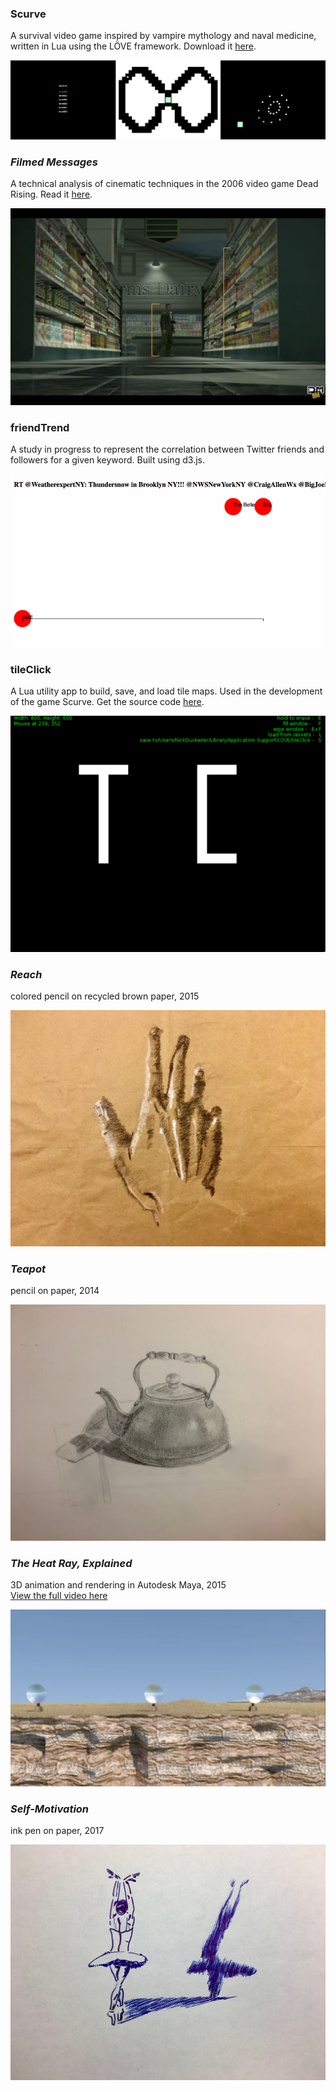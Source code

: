 ### Scurve

A survival video game inspired by vampire mythology and naval medicine, written in Lua using the LÖVE framework. Download it [here](https://github.com/nduckwiler/app-bundles).

![screenShotStitched](https://raw.githubusercontent.com/nduckwiler/scurve/master/assets/screenShotStitched.png)


### *Filmed Messages*

A technical analysis of cinematic techniques in the 2006 video game Dead Rising. Read it [here](https://medium.com/@nduckwiler/filmed-messages-cinematic-techniques-in-dead-rising-2006-8cad86643d33).

![deadRising](https://raw.githubusercontent.com/nduckwiler/nduckwiler.github.io/master/assets/deadRisingGraphic.png)


### friendTrend

A study in progress to represent the correlation between Twitter friends and followers for a given keyword. Built using d3.js.

![friendTrend](https://raw.githubusercontent.com/nduckwiler/nduckwiler.github.io/master/assets/friendTrend.gif)


### tileClick

A Lua utility app to build, save, and load tile maps. Used in the development of the game Scurve. Get the source code [here](https://github.com/nduckwiler/tileClick).

![TC-map](https://raw.githubusercontent.com/nduckwiler/tileClick/master/assets/TC-map.png)

### *Reach*

colored pencil on recycled brown paper, 2015

![reach](https://raw.githubusercontent.com/nduckwiler/artwork/master/reach.jpg)

### *Teapot*

pencil on paper, 2014

![teapot](https://raw.githubusercontent.com/nduckwiler/artwork/master/teapot.jpg)

### *The Heat Ray, Explained*

3D animation and rendering in Autodesk Maya, 2015
<br>
[View the full video here](https://drive.google.com/open?id=0B33mqnSd1JA9VWRnTl81TmJEeXc)

![heatRay](https://raw.githubusercontent.com/nduckwiler/nduckwiler.github.io/master/assets/heatRay.png)

### *Self-Motivation*

ink pen on paper, 2017

![teapot](https://raw.githubusercontent.com/nduckwiler/artwork/master/self-motivation.jpg)

